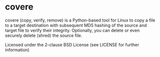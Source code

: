 # covere

covere (copy, verify, remove) is a Python-based tool for Linux to copy a file to a target destination with subsequent MD5 hashing of the source and target file to verify their integrity. Optionally, you can delete or even securely delete (shred) the source file.

Licensed under the 2-clause BSD License (see LICENSE for further information)
